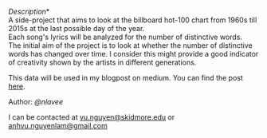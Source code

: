 *Description**  
A side-project that aims to look at the billboard hot-100 chart from 1960s till 2015s at the last possible day of the year.  
Each song's lyrics will be analyzed for the number of distinctive words.  
The initial aim of the project is to look at whether the number of distinctive words has changed over time. I consider this might provide a good indicator of creativity shown by the artists in different generations.  

This data will be used in my blogpost on medium. You can find the post [here](https://medium.com/@nlavee/music-isn-t-the-same-as-what-it-used-to-be-it-used-to-be-so-much-better-oh-really-b31d3ff76f61).

Author: *@nlavee*

I can be contacted at vu.nguyen@skidmore.edu or anhvu.nguyenlam@gmail.com
